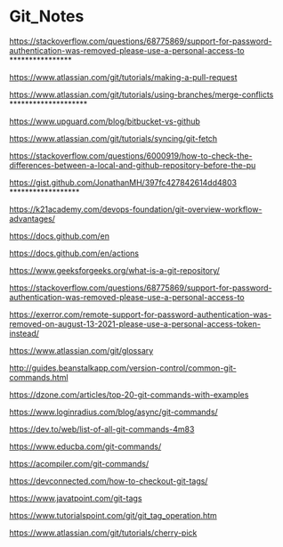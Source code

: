 # Git_Notes

https://stackoverflow.com/questions/68775869/support-for-password-authentication-was-removed-please-use-a-personal-access-to ****************

https://www.atlassian.com/git/tutorials/making-a-pull-request

https://www.atlassian.com/git/tutorials/using-branches/merge-conflicts ********************

https://www.upguard.com/blog/bitbucket-vs-github

https://www.atlassian.com/git/tutorials/syncing/git-fetch

https://stackoverflow.com/questions/6000919/how-to-check-the-differences-between-a-local-and-github-repository-before-the-pu

https://gist.github.com/JonathanMH/397fc427842614dd4803 ******************


https://k21academy.com/devops-foundation/git-overview-workflow-advantages/

https://docs.github.com/en

https://docs.github.com/en/actions

https://www.geeksforgeeks.org/what-is-a-git-repository/

https://stackoverflow.com/questions/68775869/support-for-password-authentication-was-removed-please-use-a-personal-access-to

https://exerror.com/remote-support-for-password-authentication-was-removed-on-august-13-2021-please-use-a-personal-access-token-instead/

https://www.atlassian.com/git/glossary

http://guides.beanstalkapp.com/version-control/common-git-commands.html

https://dzone.com/articles/top-20-git-commands-with-examples

https://www.loginradius.com/blog/async/git-commands/

https://dev.to/web/list-of-all-git-commands-4m83

https://www.educba.com/git-commands/

https://acompiler.com/git-commands/

https://devconnected.com/how-to-checkout-git-tags/


https://www.javatpoint.com/git-tags

https://www.tutorialspoint.com/git/git_tag_operation.htm

https://www.atlassian.com/git/tutorials/cherry-pick
